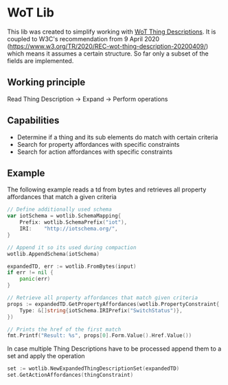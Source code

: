 # WoT Lib

This lib was created to simplify working with [WoT Thing Descriptions](https://www.w3.org/TR/wot-thing-description/).
It is coupled to W3C's recommendation from 9 April 2020 (https://www.w3.org/TR/2020/REC-wot-thing-description-20200409/) which means it assumes a certain structure. So far only a subset of the fields are
implemented.

## Working principle

Read Thing Description -> Expand -> Perform operations

## Capabilities

- Determine if a thing and its sub elements do match with certain criteria
- Search for property affordances with specific constraints
- Search for action affordances with specific constraints

## Example

The following example reads a td from bytes and retrieves all property affordances that
match a given criteria

```go
// Define additionally used schema
var iotSchema = wotlib.SchemaMapping{
    Prefix: wotlib.SchemaPrefix("iot"),
    IRI:    "http://iotschema.org/",
}

// Append it so its used during compaction
wotlib.AppendSchema(iotSchema)

expandedTD, err := wotlib.FromBytes(input)
if err != nil {
    panic(err)
}

// Retrieve all property affordances that match given criteria
props := expandedTD.GetPropertyAffordances(wotlib.PropertyConstraint{
    Type: &[]string{iotSchema.IRIPrefix("SwitchStatus")},
})

// Prints the href of the first match
fmt.Printf("Result: %s", props[0].Form.Value().Href.Value())
```

In case multiple Thing Descriptions have to be processed append them to a set
and apply the operation

```go
set := wotlib.NewExpandedThingDescriptionSet(expandedTD)
set.GetActionAffordances(thingConstraint)
```
